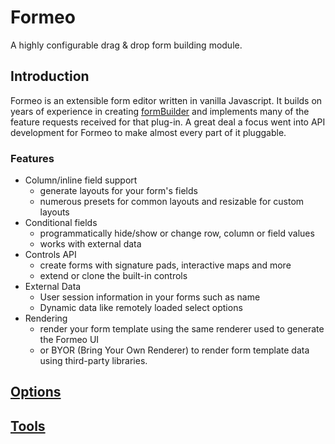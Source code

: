 # Formeo

A highly configurable drag & drop form building module.

<div class="formeo-editor"></div>

## Introduction

Formeo is an extensible form editor written in vanilla Javascript. It builds on years of experience in creating [formBuilder](https://formbuilder.online/) and implements many of the feature requests received for that plug-in. A great deal a focus went into API development for Formeo to make almost every part of it pluggable.

### Features

- Column/inline field support
  - generate layouts for your form's fields
  - numerous presets for common layouts and resizable for custom layouts
- Conditional fields
  - programmatically hide/show or change row, column or field values
  - works with external data
- Controls API
  - create forms with signature pads, interactive maps and more
  - extend or clone the built-in controls
- External Data
  - User session information in your forms such as name
  - Dynamic data like remotely loaded select options
- Rendering
  - render your form template using the same renderer used to generate the Formeo UI
  - or BYOR (Bring Your Own Renderer) to render form template data using third-party libraries.

## [Options](options/)

## [Tools](tools/)
